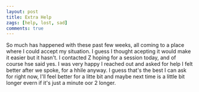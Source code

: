 ```yaml
---
layout: post
title: Extra Help
zags: [help, lost, sad]
comments: true
---
```

So much has happened with these past few weeks, all coming to a place where I could accept my situation. I guess I thought acepting it would make it easier but it hasn't. I contacted Z hoping for a session today, and of course hse said yes. I was very happy I reached out and asked for help I felt better after we spoke, for a hhile anyway. I guess that's the best I can ask for right now, I'll feel better for a litte bit and maybe next time is a little bit longer evern if it's just a minute oor 2 longer.